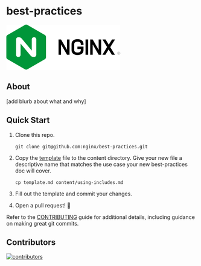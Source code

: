 # best-practices

![NGINX Hex Logo](NGINX-horiz-black-type.svg)

## About

[add blurb about what and why]

## Quick Start

1. Clone this repo.

    ```shell
    git clone git@github.com:nginx/best-practices.git
    ```

2. Copy the [template](template.md) file to the content directory.
   Give your new file a descriptive name that matches the use case your new best-practices doc will cover.

    ```shell
    cp template.md content/using-includes.md
    ```

3. Fill out the template and commit your changes.

4. Open a pull request! :tada:

Refer to the [CONTRIBUTING](CONTRIBUTING.md) guide for additional details, including guidance on making great git commits.

## Contributors

<a href="https://github.com/nginx/best-practices/graphs/contributors">
  <img alt="contributors" src="https://contrib.rocks/image?repo=nginx/best-practices"/>
</a>